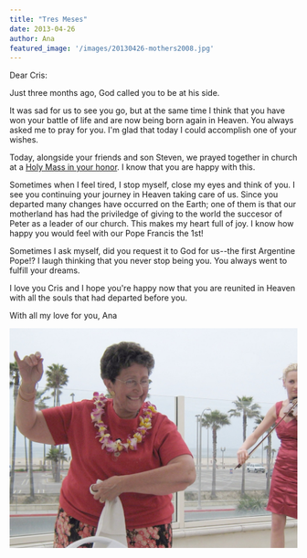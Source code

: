 ```yaml
---
title: "Tres Meses"
date: 2013-04-26
author: Ana
featured_image: '/images/20130426-mothers2008.jpg'
---
```


Dear Cris: 

Just three months ago, God called you to be at his side.

It was sad for us to see you go, but at the same time I think that you have won your battle of life and are now being born again in Heaven. You always asked me to pray for you. I'm glad that today I could accomplish one of your wishes. 

Today, alongside your friends and son Steven, we prayed together in church at a [Holy Mass in your honor](/memorial/mass-april-26). I know that you are happy with this.

Sometimes when I feel tired, I stop myself, close my eyes and think of you. I see you continuing your journey in Heaven taking care of us. Since you departed many changes have occurred on the Earth; one of them is that our motherland has had the priviledge of giving to the world the succesor of Peter as a leader of our church. This makes my heart full of joy. I know how happy you would feel with our Pope Francis the 1st!

Sometimes I ask myself, did you request it to God for us--the first Argentine Pope!? I laugh thinking that you never stop being you. You always went to fulfill your dreams.

I love you Cris and I hope you're happy now that you are reunited in Heaven with all the souls that had departed before you.

With all my love for you,
Ana

![](/images/20130426-mothers2008.jpg)
